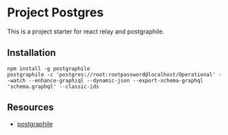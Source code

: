 # Project Postgres

This is a project starter for react relay and postgraphile.

## Installation

```shell
npm install -g postgraphile
postgraphile -c 'postgres://root:rootpassword@localhost/Operational' --watch --enhance-graphiql --dynamic-json --export-schema-graphql 'schema.graphql' --classic-ids
```

## Resources

- [postgraphile](https://www.graphile.org/postgraphile/usage-cli/)